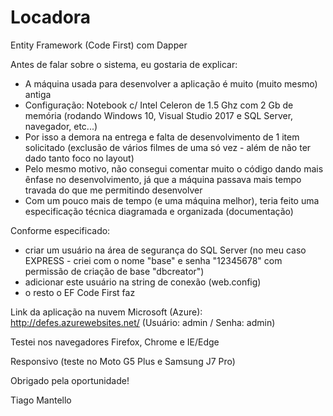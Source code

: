 # Locadora
Entity Framework (Code First) com Dapper

Antes de falar sobre o sistema, eu gostaria de explicar:
- A máquina usada para desenvolver a aplicação é muito (muito mesmo) antiga
- Configuração: Notebook c/ Intel Celeron de 1.5 Ghz com 2 Gb de memória (rodando Windows 10, Visual Studio 2017 e SQL Server, navegador, etc...)
- Por isso a demora na entrega e falta de desenvolvimento de 1 item solicitado (exclusão de vários filmes de uma só vez - além de não ter dado tanto foco no layout)
- Pelo mesmo motivo, não consegui comentar muito o código dando mais ênfase no desenvolvimento, já que a máquina passava mais tempo travada do que me permitindo desenvolver
- Com um pouco mais de tempo (e uma máquina melhor), teria feito uma especificação técnica diagramada e organizada (documentação)

Conforme especificado:
- criar um usuário na área de segurança do SQL Server (no meu caso EXPRESS - criei com o nome "base" e senha "12345678" com permissão de criação de base "dbcreator")
- adicionar este usuário na string de conexão (web.config)
- o resto o EF Code First faz

Link da aplicação na nuvem Microsoft (Azure): http://defes.azurewebsites.net/ (Usuário: admin / Senha: admin)

Testei nos navegadores Firefox, Chrome e IE/Edge

Responsivo (teste no Moto G5 Plus e Samsung J7 Pro)


Obrigado pela oportunidade!

Tiago Mantello
